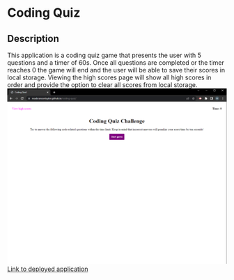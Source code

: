 # Coding Quiz

## Description

This application is a coding quiz game that presents the user with 5 questions and a timer of 60s. Once all questions are completed or the timer reaches 0 the game will end and the user will be able to save their scores in local storage. Viewing the high scores page will show all high scores in order and provide the option to clear all scores from local storage.
![deployed application](./assets/images/screenshot.PNG)
[Link to deployed application](https://maxbransontaylor.github.io/coding-quiz/index.html)
